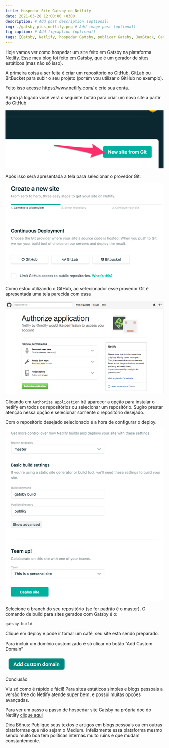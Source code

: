 ```yaml
---
title: Hospedar Site Gatsby no Netlify
date: 2021-03-28 12:00:00 +0300
description: # Add post description (optional)
img: ./gatsby_plus_netlify.png # Add image post (optional)
fig-caption: # Add figcaption (optional)
tags: [Gatsby, Netlify, hospedar Gatsby, publicar Gatsby, JamStack, Gatsby no Netlify ,frontend, react, publicar site, site estático] # add tag
---
```


Hoje vamos ver como hospedar um site feito em Gatsby na plataforma Netlify.
Esse meu blog foi feito em Gatsby, que é um gerador de sites estáticos (mas não só isso).

A primeira coisa a ser feita é criar um repositório no GitHub, GitLab ou BitBucket para subir o seu projeto (porém vou utilizar o GitHub no exemplo).

Feito isso acesse https://www.netlify.com/ e crie sua conta.

Agora já logado você verá o seguinte botão para criar um novo site a partir do GitHub

![Criar Novo Site](./new_site_button.png)

Após isso será apresentada a tela para selecionar o provedor Git.

![Selectionar provedor](./create_link_repo.png)

Como estou utilizando o GitHub, ao selecionador esse provedor Git é apresentada uma tela parecida com essa

![Autorizar Git](./authorize_git.png)

Clicando em `Authorize application` irá aparecer a opção para instalar o netlify em todos os repositórios ou selecionar um repositório. Sugiro prestar atenção nessa opção e selecionar somente o repositório desejado.

Com o repositório desejado selecionado é a hora de configurar o deploy.

![Config deploy](./deploy_settings.png)

Selecione o branch do seu repositório (se for padrão é o master). O comando de build para sites gerados com Gatsby é o:
```javascript
gatsby build
```

Clique em deploy e pode ir tomar um café, seu site está sendo preparado.

Para incluir um domínio customizado é só clicar no botão “Add Custom Domain”

![Domínio](./custom-domain.png)

Conclusão

Viu só como é rápido e fácil! Para sites estáticos simples e blogs pessoais a versão free do Netlify atende super bem, e possui muitas opções avançadas.

Para ver um passo a passo de hospedar site Gatsby na própria doc do Netlify [clique aqui][netlify-doc]

Dica Bônus: Publique seus textos e artigos em blogs pessoais ou em outras plataformas que não sejam o Medium. Infelizmente essa plataforma mesmo sendo muito boa tem políticas internas muito ruins e que mudam constantemente.

[netlify-doc]: https://www.netlify.com/blog/2016/02/24/a-step-by-step-guide-gatsby-on-netlify/
